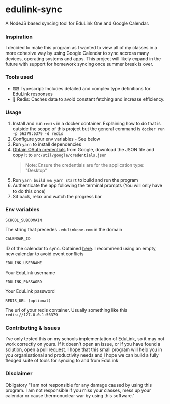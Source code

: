 # edulink-sync
A NodeJS based syncing tool for EduLink One and Google Calendar.

### Inspiration
I decided to make this program as I wanted to view all of my classes in a more cohesive way by using Google Calendar to sync accross many devices, operating systems and apps. This project will likely expand in the future with support for homework syncing once summer break is over.

### Tools used
- ⌨ Typescript: Includes detailed and complex type definitions for EduLink responses
- 💾 Redis: Caches data to avoid constant fetching and increase efficiency.

### Usage
1. Install and run `redis` in a docker container. Explaining how to do that is outside the scope of this project but the general command is `docker run -p 56379:6379 -d redis`
1. Configure your env variables - See below
1. Run `yarn` to install dependencies
1. [Obtain OAuth credentials](https://developers.google.com/identity/protocols/oauth2) from Google, download the JSON file and copy it to `src/util/google/credentials.json`
   > Note: Ensure the credentials are for the application type: "Desktop"
1. Run `yarn build && yarn start` to build and run the program
1. Authenticate the app following the terminal prompts (You will only have to do this once)
1. Sit back, relax and watch the progress bar

### Env variables
```dotenv
SCHOOL_SUBDOMAIN
```
 The string that precedes `.edulinkone.com` in the domain
```dotenv
CALENDAR_ID
```
ID of the calendar to sync. Obtained [here](https://developers.google.com/calendar/api/v3/reference/calendarList/list). I recommend using an empty, new calendar to avoid event conflicts
```dotenv
EDULINK_USERNAME
```
Your EduLink username
```dotenv
EDULINK_PASSWORD
```
Your EduLink password
```dotenv
REDIS_URL (optional)
```
The url of your redis container. Usually something like this `redis://127.0.0.1:56379`

### Contributing & Issues
I've only tested this on my schools implementation of EduLink, so it may not work correctly on yours. If it doesn't open an issue, or if you have found a solution, open a pull request. I hope that this small program will help you in you organisational and productivity needs and I hope we can build a fully fledged suite of tools for syncing to and from EduLink

### Disclaimer
Obligatory "I am not responsible for any damage caused by using this program. I am not responsible if you miss your classes, mess up your calendar or cause thermonuclear war by using this software."
